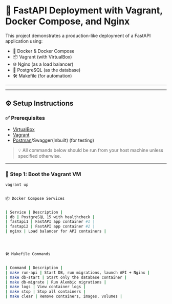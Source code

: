 # 🚀 FastAPI Deployment with Vagrant, Docker Compose, and Nginx

This project demonstrates a production-like deployment of a FastAPI application using:

- 🐳 Docker & Docker Compose
- 📦 Vagrant (with VirtualBox)
- 🌐 Nginx (as a load balancer)
- 🐘 PostgreSQL (as the database)
- 🛠️ Makefile (for automation)

---


---

## ⚙️ Setup Instructions

### ✅ Prerequisites

- [VirtualBox](https://www.virtualbox.org/)
- [Vagrant](https://developer.hashicorp.com/vagrant/downloads)
- [Postman](https://www.postman.com/)/Swagger(Inbuilt) (for testing)

> 💡 All commands below should be run from your host machine unless specified otherwise.

---

### 🧱 Step 1: Boot the Vagrant VM

```bash
vagrant up


📦 Docker Compose Services


| Service | Description | 
| db | PostgreSQL 15 with healthcheck | 
| fastapi1 | FastAPI app container #1 | 
| fastapi2 | FastAPI app container #2 | 
| nginx | Load balancer for API containers | 




🛠️ Makefile Commands


| Command | Description | 
| make run-api | Start DB, run migrations, launch API + Nginx | 
| make db-start | Start only the database container | 
| make db-migrate | Run Alembic migrations | 
| make logs | View container logs | 
| make stop | Stop all containers | 
| make clear | Remove containers, images, volumes | 
